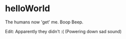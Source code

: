 # helloWorld
The humans now 'get' me. Boop Beep.

Edit: Apparently they didn't :( (Powering down sad sound)

